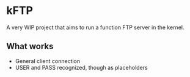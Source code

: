 # kFTP

A very WIP project that aims to run a function FTP server in the kernel.

## What works

* General client connection
* USER and PASS recognized, though as placeholders
